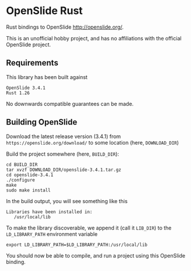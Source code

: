 # OpenSlide Rust

Rust bindings to OpenSlide http://openslide.org/.

This is an unofficial hobby project, and has no affiliations with the official OpenSlide project.

## Requirements

This library has been built against

```
OpenSlide 3.4.1
Rust 1.26
```

No downwards compatible guarantees can be made.

## Building OpenSlide

Download the latest release version (3.4.1) from `https://openslide.org/download/` to some location
(here, `DOWNLOAD_DIR`)

Build the project somewhere (here, `BUILD_DIR`):

```
cd BUILD_DIR
tar xvzf DOWNLOAD_DIR/openslide-3.4.1.tar.gz
cd openslide-3.4.1
./configure
make
sudo make install
```

In the build output, you will see something like this

```
Libraries have been installed in:
   /usr/local/lib
```

To make the library discoverable, we append it (call it `LIB_DIR`) to the `LD_LIBRARY_PATH`
environment variable

```
export LD_LIBRARY_PATH=$LD_LIBRARY_PATH:/usr/local/lib
```

You should now be able to compile, and run a project using this OpenSlide binding.
